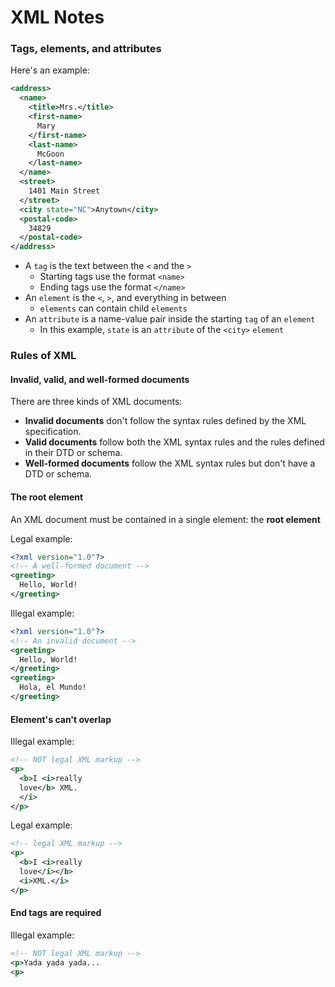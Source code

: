 # XML Notes

### Tags, elements, and attributes
Here's an example:
```xml
<address>
  <name>
    <title>Mrs.</title>
    <first-name>
      Mary
    </first-name>
    <last-name>
      McGoon
    </last-name>
  </name>
  <street>
    1401 Main Street
  </street>
  <city state="NC">Anytown</city>
  <postal-code>
    34829
  </postal-code>
</address>
```

- A `tag` is the text between the `<` and the `>`
   - Starting tags use the format `<name>`
   - Ending tags use the format `</name>`
- An `element` is the `<`, `>`, and everything in between
   - `elements` can contain child `elements`
- An `attribute` is a name-value pair inside the starting `tag` of an `element`
   - In this example, `state` is an `attribute` of the `<city>` `element`

### Rules of XML

#### Invalid, valid, and well-formed documents
There are three kinds of XML documents:
- **Invalid documents** don't follow the syntax rules defined by the XML specification.
- **Valid documents** follow both the XML syntax rules and the rules defined in their DTD or schema.
- **Well-formed documents** follow the XML syntax rules but don't have a DTD or schema.

#### The root element
An XML document must be contained in a single element: the **root element**

Legal example:
```xml
<?xml version="1.0"?>
<!-- A well-formed document -->
<greeting>
  Hello, World!
</greeting>
```

Illegal example:
```xml
<?xml version="1.0"?>
<!-- An invalid document -->
<greeting>
  Hello, World!
</greeting>
<greeting>
  Hola, el Mundo!
</greeting>
```

#### Element's can't overlap
Illegal example:
```xml
<!-- NOT legal XML markup -->
<p>
  <b>I <i>really
  love</b> XML.
  </i>
</p>
```

Legal example:
```xml
<!-- legal XML markup -->
<p>
  <b>I <i>really
  love</i></b>
  <i>XML.</i>
</p>
```

#### End tags are required
Illegal example:
```xml
<!-- NOT legal XML markup -->
<p>Yada yada yada...
<p>
